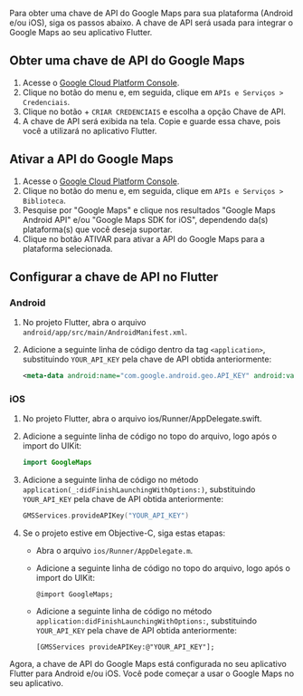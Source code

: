 Para obter uma chave de API do Google Maps para sua plataforma (Android e/ou iOS), siga os passos abaixo. A chave de API será usada para integrar o Google Maps ao seu aplicativo Flutter.

## Obter uma chave de API do Google Maps

1. Acesse o [Google Cloud Platform Console](https://console.cloud.google.com/).
2. Clique no botão do menu e, em seguida, clique em `APIs e Serviços > Credenciais`.
3. Clique no botão + `CRIAR CREDENCIAIS` e escolha a opção Chave de API.
4. A chave de API será exibida na tela. Copie e guarde essa chave, pois você a utilizará no aplicativo Flutter.

## Ativar a API do Google Maps

1. Acesse o [Google Cloud Platform Console](https://console.cloud.google.com/).
2. Clique no botão do menu e, em seguida, clique em `APIs e Serviços > Biblioteca`.
3. Pesquise por "Google Maps" e clique nos resultados "Google Maps Android API" e/ou "Google Maps SDK for iOS", dependendo da(s) plataforma(s) que você deseja suportar.
4. Clique no botão ATIVAR para ativar a API do Google Maps para a plataforma selecionada.

## Configurar a chave de API no Flutter

### Android

1. No projeto Flutter, abra o arquivo `android/app/src/main/AndroidManifest.xml`.
2. Adicione a seguinte linha de código dentro da tag `<application>`, substituindo `YOUR_API_KEY` pela chave de API obtida anteriormente:

    ```xml
    <meta-data android:name="com.google.android.geo.API_KEY" android:value="YOUR_API_KEY"/>
    ```

### iOS

1. No projeto Flutter, abra o arquivo ios/Runner/AppDelegate.swift.
2. Adicione a seguinte linha de código no topo do arquivo, logo após o import do UIKit:

    ```swift
    import GoogleMaps
    ```

3. Adicione a seguinte linha de código no método `application(_:didFinishLaunchingWithOptions:)`, substituindo `YOUR_API_KEY` pela chave de API obtida anteriormente:

    ```swift
    GMSServices.provideAPIKey("YOUR_API_KEY")
    ```

4. Se o projeto estive em Objective-C, siga estas etapas:

    - Abra o arquivo `ios/Runner/AppDelegate.m`.

    - Adicione a seguinte linha de código no topo do arquivo, logo após o import do UIKit:

        ```objective
        @import GoogleMaps;
        ```

    - Adicione a seguinte linha de código no método `application:didFinishLaunchingWithOptions:`, substituindo `YOUR_API_KEY` pela chave de API obtida anteriormente:

        ```objective
        [GMSServices provideAPIKey:@"YOUR_API_KEY"];
        ```

Agora, a chave de API do Google Maps está configurada no seu aplicativo Flutter para Android e/ou iOS. Você pode começar a usar o Google Maps no seu aplicativo.
